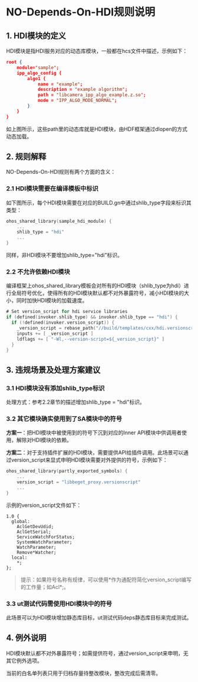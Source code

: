 # NO-Depends-On-HDI规则说明



## 1. HDI模块的定义

HDI模块是指HDI服务对应的动态库模块，一般都在hcs文件中描述，示例如下：

```json
root {
    module="sample";
    ipp_algo_config {
        algo1 {
            name = "example";
            description = "example algorithm";
            path = "libcamera_ipp_algo_example.z.so";
            mode = "IPP_ALGO_MODE_NORMAL";
        }
    }
}
```

如上图所示，这些path里的动态库就是HDI模块，由HDF框架通过dlopen的方式动态加载。

## 2. 规则解释

NO-Depends-On-HDI规则有两个方面的含义：

### 2.1 HDI模块需要在编译模板中标识

如下图所示，每个HDI模块需要在对应的BUILD.gn中通过shlib_type字段来标识其类型：

```go
ohos_shared_library(sample_hdi_module) {
    ...
    shlib_type = "hdi"
    ...
}
```

同样，非HDI模块不要增加shlib_type="hdi"标识。

### 2.2 不允许依赖HDI模块

编译框架上ohos_shared_library模板会对所有的HDI模块（shlib_type为hdi）进行全局符号优化，使得所有的HDI模块默认都不对外暴露符号，减小HDI模块的大小，同时加快HDI模块的加载速度。

```go
# Set version_script for hdi service libraries
if (defined(invoker.shlib_type) && invoker.shlib_type == "hdi") {
  if (!defined(invoker.version_script)) {
    _version_script = rebase_path("//build/templates/cxx/hdi.versionscript")
    inputs += [ _version_script ]
    ldflags += [ "-Wl,--version-script=${_version_script}" ]
  }
}
```

## 3. 违规场景及处理方案建议

### 3.1 HDI模块没有添加shlib_type标识

处理方式：参考2.2章节的描述增加shlib_type = "hdi"标识。

### 3.2 其它模块确实使用到了SA模块中的符号

**方案一**：把HDI模块中被使用到的符号下沉到对应的Inner API模块中供调用者使用，解除对HDI模块的依赖。



**方案二**：对于支持插件扩展的HDI模块，需要提供API给插件调用。此场景可以通过version_script来显式申明HDI模块需要对外提供的符号，示例如下：

```go
ohos_shared_library(partly_exported_symbols) {
    ...
    version_script = "libbeget_proxy.versionscript"
    ...
}
```

示例的version_script文件如下：

```apl
1.0 {
  global:
    AclGetDevUdid;
    AclGetSerial;
    ServiceWatchForStatus;
    SystemWatchParameter;
    WatchParameter;
    Remove*Watcher;
  local:
    *;
};
```

> 提示：如果符号名称有规律，可以使用*作为通配符简化version_script编写的工作量；如Acl\*;。

### 3.3 ut测试代码需使用HDI模块中的符号

此场景可以为HDI模块增加静态库目标，ut测试代码deps静态库目标来完成测试。

## 4. 例外说明

HDI模块默认都不对外暴露符号；如需提供符号，通过version_script来申明，无其它例外选项。

当前的白名单列表只用于归档存量待整改模块，整改完成后需清零。